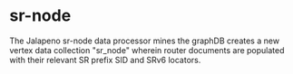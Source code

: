 # sr-node
The Jalapeno sr-node data processor mines the graphDB creates a new vertex data collection "sr_node" wherein router documents are populated with their relevant SR prefix SID and SRv6 locators.